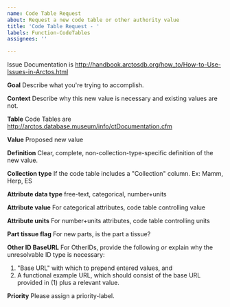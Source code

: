 ```yaml
---
name: Code Table Request
about: Request a new code table or other authority value
title: 'Code Table Request - '
labels: Function-CodeTables
assignees: ''

---
```


Issue Documentation is http://handbook.arctosdb.org/how_to/How-to-Use-Issues-in-Arctos.html

**Goal**
Describe what you're trying to accomplish.

**Context**
Describe why this new value is necessary and existing values are not.

**Table**
Code Tables are http://arctos.database.museum/info/ctDocumentation.cfm

**Value**
Proposed new value

**Definition**
Clear, complete, non-collection-type-specific definition of the new value.

**Collection type**
If the code table includes a "Collection" column. Ex: Mamm, Herp, ES

**Attribute data type**
free-text, categorical, number+units

**Attribute value**
For categorical attributes, code table controlling value

**Attribute units**
For number+units attributes, code table controlling units

**Part tissue flag**
For new parts, is the part a tissue?

**Other ID BaseURL**
For OtherIDs, provide the following *or* explain why the unresolvable ID type is necessary:
1. "Base URL" with which to prepend entered values, and
2. A functional example URL, which should consist of the base URL provided in (1) plus a relevant value.

**Priority**
Please assign a priority-label.
